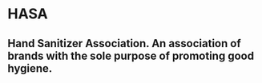# HASA
## Hand Sanitizer Association. An association of brands with the sole purpose of promoting good hygiene.
